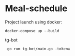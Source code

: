 ﻿# Meal-schedule
Project launch using docker: 
```
docker-compose up --build
```

tg-bot
```
 go run tg-bot/main.go -token=
```